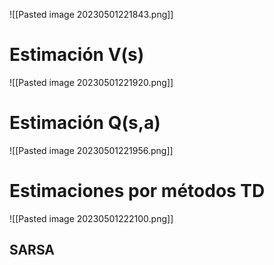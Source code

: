 ![[Pasted image 20230501221843.png]]

# Estimación V(s)

![[Pasted image 20230501221920.png]]

# Estimación Q(s,a)

![[Pasted image 20230501221956.png]]

# Estimaciones por métodos TD

![[Pasted image 20230501222100.png]]

## SARSA

